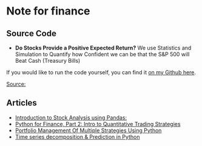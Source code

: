 
Note for finance
==
## Source Code

- **Do Stocks Provide a Positive Expected Return?**
We use Statistics and Simulation to Quantify how Confident we can be that the S&P 500 will Beat Cash (Treasury Bills)

If you would like to run the code yourself, you can find it  [on my Github here](https://github.com/yiuhyuk/Stocks_vs_Cash).

[Source:](https://towardsdatascience.com/do-stocks-provide-a-positive-expected-return-d21571e78ea4)

## Articles

- [Introduction to Stock Analysis using Pandas:](http://www.quantsbin.com/introduction-stock-analysis-pandas1/)
- [Python for Finance, Part 2: Intro to Quantitative Trading Strategies](https://www.learndatasci.com/tutorials/python-finance-part-2-intro-quantitative-trading-strategies/)
- [Portfolio Management Of Multiple Strategies Using Python](https://blog.quantinsti.com/portfolio-management-strategy-python/)
- [Time series decomposition & Prediction in Python](https://www.pythonforfinance.net/2019/07/22/time-series-decomposition-prediction-in-python/)
<!--stackedit_data:
eyJoaXN0b3J5IjpbLTY3NjQ0NDA0MSwxNzE4NzU3NTYzLDE2Nj
M4NzQ5MzZdfQ==
-->
